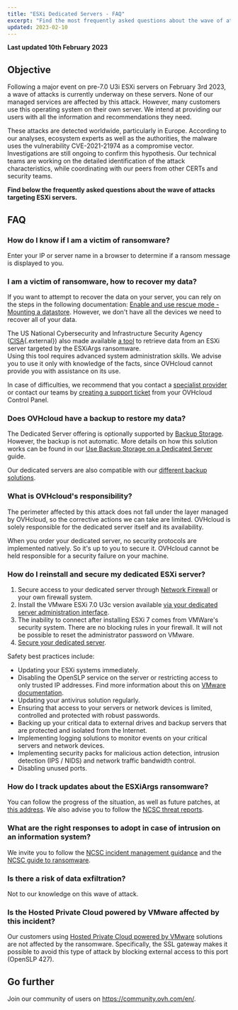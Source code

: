 ```yaml
---
title: "ESXi Dedicated Servers - FAQ"
excerpt: "Find the most frequently asked questions about the wave of attacks targeting ESXi servers"
updated: 2023-02-10
---
```


**Last updated 10th February 2023**

## Objective

Following a major event on pre-7.0 U3i ESXi servers on February 3rd 2023, a wave of attacks is currently underway on these servers.
None of our managed services are affected by this attack. However, many customers use this operating system on their own server.
We intend at providing our users with all the information and recommendations they need.

These attacks are detected worldwide, particularly in Europe. According to our analyses, ecosystem experts as well as the authorities, the malware uses the vulnerability CVE-2021-21974 as a compromise vector.
Investigations are still ongoing to confirm this hypothesis. Our technical teams are working on the detailed identification of the attack characteristics, while coordinating with our peers from other CERTs and security teams.

**Find below the frequently asked questions about the wave of attacks targeting ESXi servers.**

## FAQ

### How do I know if I am a victim of ransomware?

Enter your IP or server name in a browser to determine if a ransom message is displayed to you.

### I am a victim of ransomware, how to recover my data?

If you want to attempt to recover the data on your server, you can rely on the steps in the following documentation: [Enable and use rescue mode - Mounting a datastore](/pages/bare_metal_cloud/dedicated_servers/rescue_mode#mounting-a-datastore).
However, we don't have all the devices we need to recover all of your data.

The US National Cybersecurity and Infrastructure Security Agency ([CISA](https://www.cisa.gov/uscert/ncas/current-activity/2023/02/07/cisa-releases-esxiargs-ransomware-recovery-script){.external}) also made available [a tool](https://github.com/cisagov/ESXiArgs-Recover) to retrieve data from an ESXi server targeted by the ESXiArgs ransomware.<br>
Using this tool requires advanced system administration skills. We advise you to use it only with knowledge of the facts, since OVHcloud cannot provide you with assistance on its use.

In case of difficulties, we recommend that you contact a [specialist provider](https://partner.ovhcloud.com/en-gb/directory/) or contact our teams by [creating a support ticket](https://www.ovh.com/manager/dedicated/#/support/tickets/new) from your OVHcloud Control Panel.

### Does OVHcloud have a backup to restore my data?

The Dedicated Server offering is optionally supported by [Backup Storage](https://www.ovhcloud.com/en-gb/bare-metal/backup-storage/). However, the backup is not automatic. More details on how this solution works can be found in our [Use Backup Storage on a Dedicated Server](/pages/bare_metal_cloud/dedicated_servers/services_backup_storage) guide.

Our dedicated servers are also compatible with our [different backup solutions](https://www.ovhcloud.com/en-gb/storage-solutions/).

### What is OVHcloud's responsibility?

The perimeter affected by this attack does not fall under the layer managed by OVHcloud, so the corrective actions we can take are limited. OVHcloud is solely responsible for the dedicated server itself and its availability.

When you order your dedicated server, no security protocols are implemented natively. So it's up to you to secure it. OVHcloud cannot be held responsible for a security failure on your machine.

### How do I reinstall and secure my dedicated ESXi server?

1. Secure access to your dedicated server through [Network Firewall](/pages/bare_metal_cloud/dedicated_servers/firewall_network) or your own firewall system.
2. Install the VMware ESXi 7.0 U3c version available [via your dedicated server administration interface](/pages/bare_metal_cloud/dedicated_servers/getting-started-with-dedicated-server#installing-or-reinstalling-your-dedicated-server).
3. The inability to connect after installing ESXi 7 comes from VMWare's security system. There are no blocking rules in your firewall. It will not be possible to reset the administrator password on VMware.
4. [Secure your dedicated server](/pages/bare_metal_cloud/dedicated_servers/securing-a-dedicated-server).

Safety best practices include:

- Updating your ESXi systems immediately.
- Disabling the OpenSLP service on the server or restricting access to only trusted IP addresses. Find more information about this on [VMware documentation](https://kb.vmware.com/s/article/76372).
- Updating your antivirus solution regularly.
- Ensuring that access to your servers or network devices is limited, controlled and protected with robust passwords.
- Backing up your critical data to external drives and backup servers that are protected and isolated from the Internet.
- Implementing logging solutions to monitor events on your critical servers and network devices.
- Implementing security packs for malicious action detection, intrusion detection (IPS / NIDS) and network traffic bandwidth control.
- Disabling unused ports.

### How do I track updates about the ESXiArgs ransomware?

You can follow the progress of the situation, as well as future patches, at [this address](https://blog.ovhcloud.com/ransomware-ciblant-vmware-esxi/).
We also advise you to follow the [NCSC threat reports](https://www.ncsc.gov.uk/section/keep-up-to-date/threat-reports?q=&defaultTypes=report&sort=date%2Bdesc).

### What are the right responses to adopt in case of intrusion on an information system?

We invite you to follow the [NCSC incident management guidance](https://www.ncsc.gov.uk/collection/incident-management) and the [NCSC guide to ransomware](https://www.ncsc.gov.uk/ransomware/home).

### Is there a risk of data exfiltration?

Not to our knowledge on this wave of attack.

### Is the Hosted Private Cloud powered by VMware affected by this incident?

Our customers using [Hosted Private Cloud powered by VMware](https://www.ovhcloud.com/en-gb/hosted-private-cloud/) solutions are not affected by the ransomware. Specifically, the SSL gateway makes it possible to avoid this type of attack by blocking external access to this port (OpenSLP 427).

## Go further

Join our community of users on <https://community.ovh.com/en/>.

